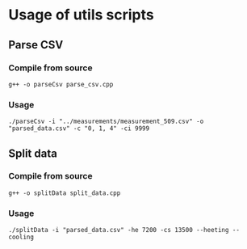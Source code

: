 # Usage of utils scripts

## Parse CSV

### Compile from source

```
g++ -o parseCsv parse_csv.cpp
```

### Usage

```
./parseCsv -i "../measurements/measurement_509.csv" -o "parsed_data.csv" -c "0, 1, 4" -ci 9999
```

## Split data

### Compile from source

```
g++ -o splitData split_data.cpp
```

### Usage

```
./splitData -i "parsed_data.csv" -he 7200 -cs 13500 --heeting --cooling
```

